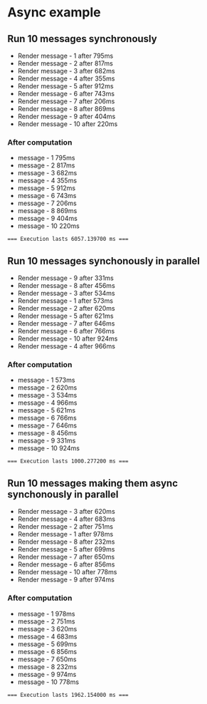 Async example
=============

Run 10 messages synchronously
-----------------------------

- Render message - 1 after 795ms
- Render message - 2 after 817ms
- Render message - 3 after 682ms
- Render message - 4 after 355ms
- Render message - 5 after 912ms
- Render message - 6 after 743ms
- Render message - 7 after 206ms
- Render message - 8 after 869ms
- Render message - 9 after 404ms
- Render message - 10 after 220ms

### After computation
- message - 1   795ms
- message - 2   817ms
- message - 3   682ms
- message - 4   355ms
- message - 5   912ms
- message - 6   743ms
- message - 7   206ms
- message - 8   869ms
- message - 9   404ms
- message - 10  220ms

`=== Execution lasts 6057.139700 ms ===`

Run 10 messages synchonously in parallel
----------------------------------------

- Render message - 9 after 331ms
- Render message - 8 after 456ms
- Render message - 3 after 534ms
- Render message - 1 after 573ms
- Render message - 2 after 620ms
- Render message - 5 after 621ms
- Render message - 7 after 646ms
- Render message - 6 after 766ms
- Render message - 10 after 924ms
- Render message - 4 after 966ms

### After computation
- message - 1   573ms
- message - 2   620ms
- message - 3   534ms
- message - 4   966ms
- message - 5   621ms
- message - 6   766ms
- message - 7   646ms
- message - 8   456ms
- message - 9   331ms
- message - 10  924ms

`=== Execution lasts 1000.277200 ms ===`

Run 10 messages making them async synchonously in parallel
----------------------------------------------------------

- Render message - 3 after 620ms
- Render message - 4 after 683ms
- Render message - 2 after 751ms
- Render message - 1 after 978ms
- Render message - 8 after 232ms
- Render message - 5 after 699ms
- Render message - 7 after 650ms
- Render message - 6 after 856ms
- Render message - 10 after 778ms
- Render message - 9 after 974ms

### After computation
- message - 1   978ms
- message - 2   751ms
- message - 3   620ms
- message - 4   683ms
- message - 5   699ms
- message - 6   856ms
- message - 7   650ms
- message - 8   232ms
- message - 9   974ms
- message - 10  778ms

`=== Execution lasts 1962.154000 ms ===`
